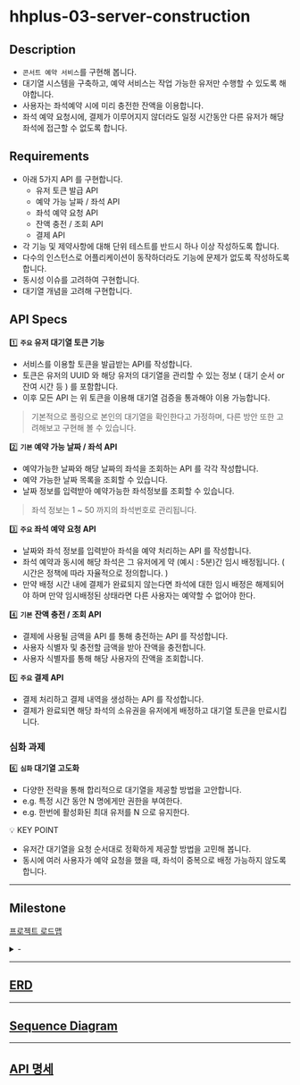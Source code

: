 # hhplus-03-server-construction

## Description

- `콘서트 예약 서비스`를 구현해 봅니다.
- 대기열 시스템을 구축하고, 예약 서비스는 작업 가능한 유저만 수행할 수 있도록 해야합니다.
- 사용자는 좌석예약 시에 미리 충전한 잔액을 이용합니다.
- 좌석 예약 요청시에, 결제가 이루어지지 않더라도 일정 시간동안 다른 유저가 해당 좌석에 접근할 수 없도록 합니다.

## Requirements

- 아래 5가지 API 를 구현합니다.
    - 유저 토큰 발급 API
    - 예약 가능 날짜 / 좌석 API
    - 좌석 예약 요청 API
    - 잔액 충전 / 조회 API
    - 결제 API
- 각 기능 및 제약사항에 대해 단위 테스트를 반드시 하나 이상 작성하도록 합니다.
- 다수의 인스턴스로 어플리케이션이 동작하더라도 기능에 문제가 없도록 작성하도록 합니다.
- 동시성 이슈를 고려하여 구현합니다.
- 대기열 개념을 고려해 구현합니다.

## API Specs

1️⃣ **`주요` 유저 대기열 토큰 기능**

- 서비스를 이용할 토큰을 발급받는 API를 작성합니다.
- 토큰은 유저의 UUID 와 해당 유저의 대기열을 관리할 수 있는 정보 ( 대기 순서 or 잔여 시간 등 ) 를 포함합니다.
- 이후 모든 API 는 위 토큰을 이용해 대기열 검증을 통과해야 이용 가능합니다.

> 기본적으로 폴링으로 본인의 대기열을 확인한다고 가정하며, 다른 방안 또한 고려해보고 구현해 볼 수 있습니다.

2️⃣ **`기본` 예약 가능 날짜 / 좌석 API**

- 예약가능한 날짜와 해당 날짜의 좌석을 조회하는 API 를 각각 작성합니다.
- 예약 가능한 날짜 목록을 조회할 수 있습니다.
- 날짜 정보를 입력받아 예약가능한 좌석정보를 조회할 수 있습니다.

> 좌석 정보는 1 ~ 50 까지의 좌석번호로 관리됩니다.

3️⃣ **`주요` 좌석 예약 요청 API**

- 날짜와 좌석 정보를 입력받아 좌석을 예약 처리하는 API 를 작성합니다.
- 좌석 예약과 동시에 해당 좌석은 그 유저에게 약 (예시 : 5분)간 임시 배정됩니다. ( 시간은 정책에 따라 자율적으로 정의합니다. )
- 만약 배정 시간 내에 결제가 완료되지 않는다면 좌석에 대한 임시 배정은 해제되어야 하며 만약 임시배정된 상태라면 다른 사용자는 예약할 수 없어야 한다.

4️⃣ **`기본`**  **잔액 충전 / 조회 API**

- 결제에 사용될 금액을 API 를 통해 충전하는 API 를 작성합니다.
- 사용자 식별자 및 충전할 금액을 받아 잔액을 충전합니다.
- 사용자 식별자를 통해 해당 사용자의 잔액을 조회합니다.

5️⃣ **`주요` 결제 API**

- 결제 처리하고 결제 내역을 생성하는 API 를 작성합니다.
- 결제가 완료되면 해당 좌석의 소유권을 유저에게 배정하고 대기열 토큰을 만료시킵니다.

### 심화 과제

6️⃣ **`심화` 대기열 고도화**

- 다양한 전략을 통해 합리적으로 대기열을 제공할 방법을 고안합니다.
- e.g. 특정 시간 동안 N 명에게만 권한을 부여한다.
- e.g. 한번에 활성화된 최대 유저를 N 으로 유지한다.

<aside>
💡 KEY POINT
</aside>

- 유저간 대기열을 요청 순서대로 정확하게 제공할 방법을 고민해 봅니다.
- 동시에 여러 사용자가 예약 요청을 했을 때, 좌석이 중복으로 배정 가능하지 않도록 합니다.

---

## Milestone

[프로젝트 로드맵](https://github.com/users/jo94kr/projects/1/views/1)

<details>
<summary>-</summary>
    
```mermaid
    gantt
        title 콘서트 예약 서비스
        axisFormat %Y-%m-%d %a
        excludes saturday
        section 시나리오 분석 및 작업 계획
            시나리오 요구사항 분석: 2024-06-30, 1d
            프로젝트 Milestone 작성: 2024-07-01, 1d
            시퀀스 다이어그램 작성: 2024-07-02, 2d
            ERD 작성: 2024-07-03, 1d
            API 명세서 작성: 2024-07-03, 1d
            프로젝트 세팅: 2024-07-04, 1d
            Mock API 생성: 2024-07-04, 1d
            리팩토링: 2024-07-05, 1d
            회고: 2024-07-05, 1d
        section 기능 구현
            swagger UI 생성: 2024-07-07, 1d
            콘서트, 날짜, 좌석 조회 구현: 2024-07-08, 1d
            콘서트, 날짜, 좌석 조회 단위 테스트: 2024-07-08, 1d
            잔액 충전/조회, 결제 프로세스 구현: 2024-07-09, 1d
            잔액 충전/조회, 결제 단위 테스트: 2024-07-09, 1d
            대기열 구현: 2024-07-10, 2d
            대기열 테스트: 2024-07-11, 1d
            리팩토링: 2024-07-12, 1d
            회고: 2024-07-12, 1d
        section 프로젝트 고도화
            대기열 고도화: 2024-07-14, 3d
            E2E 테스트: 2024-07-17, 1d
            리팩토링: 2024-07-18, 1d
            회고: 2024-07-19, 1d
```
</details>

---

## [ERD](docs%2FERD.md)

---

## [Sequence Diagram](docs%2FSequenceDiagram.md)

---

## [API 명세](docs%2FApi.md)
